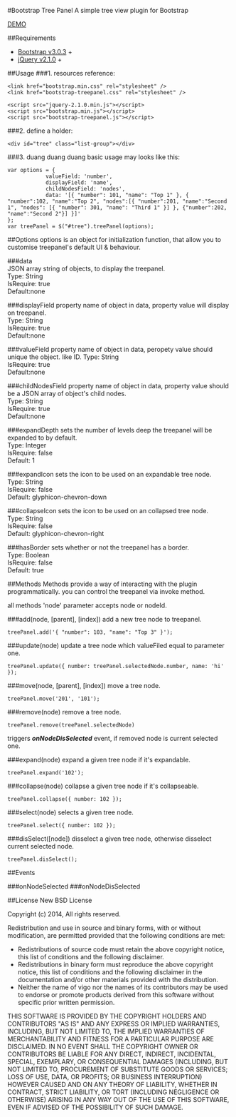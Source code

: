 #Bootstrap Tree Panel
A simple tree view plugin for Bootstrap

[DEMO](http://xzoth.github.io/bootstrap-treepanel/ "DEMO")

##Requirements
- [Bootstrap v3.0.3][1] +  
- [jQuery v2.1.0][2] +

##Usage
###1. resources reference:

    <link href="bootstrap.min.css" rel="stylesheet" />
    <link href="bootstrap-treepanel.css" rel="stylesheet" />

    <script src="jquery-2.1.0.min.js"></script>
    <script src="bootstrap.min.js"></script>
    <script src="bootstrap-treepanel.js"></script>


###2. define a holder: 


    <div id="tree" class="list-group"></div>

###3. duang duang duang
basic usage may looks like this:


	var options = {
                valueField: 'number',
                displayField: 'name',
                childNodesField: 'nodes',
                data: '[{ "number": 101, "name": "Top 1" }, { "number":102, "name":"Top 2", "nodes":[{ "number":201, "name":"Second 1", "nodes": [{ "number": 301, "name": "Third 1" }] }, {"number":202, "name":"Second 2"}] }]'
    };
	var treePanel = $("#tree").treePanel(options);


##Options
options is an object for initialization function, that allow you to customise treepanel's default UI & behaviour.

###data  
JSON array string of objects, to display the treepanel.  
Type: String  
IsRequire: true  
Default:none

###displayField
property name of object in data, property value will display on treepanel.    
Type: String     
IsRequire: true  
Default:none

###valueField
property name of object in data, peropety value should unique the object. like ID. 
Type: String      
IsRequire: true   
Default:none

###childNodesField
property name of object in data, property value should be a JSON array of object's child nodes.  
Type: String      
IsRequire: true   
Default:none

###expandDepth
sets the number of levels deep the treepanel will be expanded to by default.  
Type: Integer      
IsRequire: false   
Default: 1

###expandIcon
sets the icon to be used on an expandable tree node.  
Type: String      
IsRequire: false   
Default: glyphicon-chevron-down

###collapseIcon
sets the icon to be used on an collapsed tree node.  
Type: String      
IsRequire: false   
Default: glyphicon-chevron-right

###hasBorder
sets whether or not the treepanel has a border.  
Type: Boolean      
IsRequire: false   
Default: true


##Methods
Methods provide a way of interacting with the plugin programmatically. you can control the treepanel via invoke method. 

all methods 'node' parameter accepts node or nodeId.

###add(node, [parent], [index])
add a new tree node to treepanel.

    treePanel.add('{ "number": 103, "name": "Top 3" }');

###update(node)
update a tree node which valueFiled equal to parameter one.

    treePanel.update({ number: treePanel.selectedNode.number, name: 'hi' });

###move(node, [parent], [index])
move a tree node.

    treePanel.move('201', '101');

###remove(node)
remove a tree node.

    treePanel.remove(treePanel.selectedNode)
triggers ***onNodeDisSelected*** event, if removed node is current selected one.

###expand(node)
expand a given tree node if it's expandable.

    treePanel.expand('102');

###collapse(node)
collapse a given tree node if it's collapseable.

    treePanel.collapse({ number: 102 });


###select(node)
selects a given tree node.

    treePanel.select({ number: 102 });

###disSelect([node])
disselect a given tree node, otherwise disselect current selected node.

    treePanel.disSelect();


##Events

###onNodeSelected
###onNodeDisSelected


##License
New BSD License

Copyright (c) 2014, All rights reserved.  

Redistribution and use in source and binary forms, with or without modification, are permitted provided that the following conditions are met:  

- Redistributions of source code must retain the above copyright notice, this list of conditions and the following disclaimer.  
- Redistributions in binary form must reproduce the above copyright notice, this list of conditions and the following disclaimer in the documentation and/or other materials provided with the distribution.  
- Neither the name of vigo nor the names of its contributors may be used to endorse or promote products derived from this software without specific prior written permission.  

THIS SOFTWARE IS PROVIDED BY THE COPYRIGHT HOLDERS AND CONTRIBUTORS "AS IS" AND ANY EXPRESS OR IMPLIED WARRANTIES, INCLUDING, BUT NOT LIMITED TO, THE IMPLIED WARRANTIES OF MERCHANTABILITY AND FITNESS FOR A PARTICULAR PURPOSE ARE DISCLAIMED. IN NO EVENT SHALL THE COPYRIGHT OWNER OR CONTRIBUTORS BE LIABLE FOR ANY DIRECT, INDIRECT, INCIDENTAL, SPECIAL, EXEMPLARY, OR CONSEQUENTIAL DAMAGES (INCLUDING, BUT NOT LIMITED TO, PROCUREMENT OF SUBSTITUTE GOODS OR SERVICES; LOSS OF USE, DATA, OR PROFITS; OR BUSINESS INTERRUPTION) HOWEVER CAUSED AND ON ANY THEORY OF LIABILITY, WHETHER IN CONTRACT, STRICT LIABILITY, OR TORT (INCLUDING NEGLIGENCE OR OTHERWISE) ARISING IN ANY WAY OUT OF THE USE OF THIS SOFTWARE, EVEN IF ADVISED OF THE POSSIBILITY OF SUCH DAMAGE.







[1]: http://getbootstrap.com
[2]: https://jQuery.org